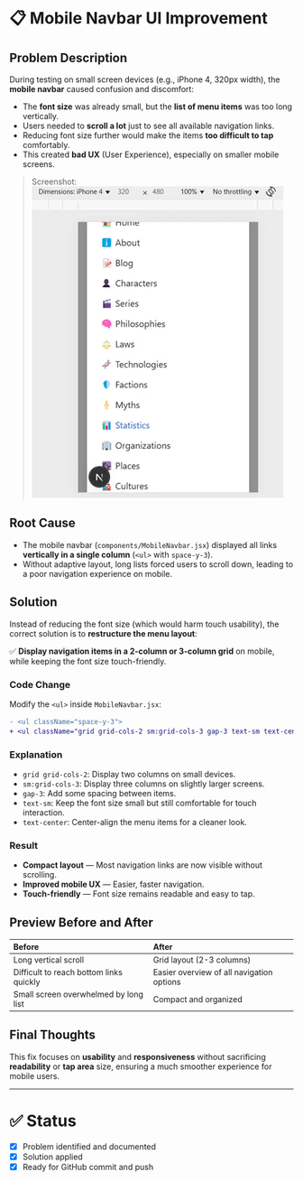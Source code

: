 # 📋 Mobile Navbar UI Improvement

## Problem Description

During testing on small screen devices (e.g., iPhone 4, 320px width), the **mobile navbar** caused confusion and discomfort:

- The **font size** was already small, but the **list of menu items** was too long vertically.
- Users needed to **scroll a lot** just to see all available navigation links.
- Reducing font size further would make the items **too difficult to tap** comfortably.
- This created **bad UX** (User Experience), especially on smaller mobile screens.

> Screenshot:  
> ![Bug Example](./mobile-nav-list-screenshot.webp)

## Root Cause

- The mobile navbar (`components/MobileNavbar.jsx`) displayed all links **vertically in a single column** (`<ul>` with `space-y-3`).
- Without adaptive layout, long lists forced users to scroll down, leading to a poor navigation experience on mobile.

## Solution

Instead of reducing the font size (which would harm touch usability), the correct solution is to **restructure the menu layout**:

✅ **Display navigation items in a 2-column or 3-column grid** on mobile, while keeping the font size touch-friendly.

### Code Change

Modify the `<ul>` inside `MobileNavbar.jsx`:

```diff
- <ul className="space-y-3">
+ <ul className="grid grid-cols-2 sm:grid-cols-3 gap-3 text-sm text-center">
```

### Explanation

- `grid grid-cols-2`: Display two columns on small devices.
- `sm:grid-cols-3`: Display three columns on slightly larger screens.
- `gap-3`: Add some spacing between items.
- `text-sm`: Keep the font size small but still comfortable for touch interaction.
- `text-center`: Center-align the menu items for a cleaner look.

### Result

- **Compact layout** — Most navigation links are now visible without scrolling.
- **Improved mobile UX** — Easier, faster navigation.
- **Touch-friendly** — Font size remains readable and easy to tap.

## Preview Before and After

| Before | After |
|:--|:--|
| Long vertical scroll | Grid layout (2-3 columns) |
| Difficult to reach bottom links quickly | Easier overview of all navigation options |
| Small screen overwhelmed by long list | Compact and organized |

## Final Thoughts

This fix focuses on **usability** and **responsiveness** without sacrificing **readability** or **tap area** size, ensuring a much smoother experience for mobile users.

---

# ✅ Status

- [x] Problem identified and documented
- [x] Solution applied
- [x] Ready for GitHub commit and push
